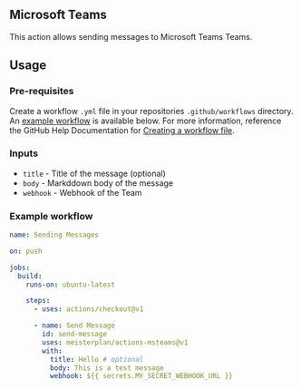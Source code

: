 ## Microsoft Teams

This action allows sending messages to Microsoft Teams Teams.

## Usage

### Pre-requisites

Create a workflow `.yml` file in your repositories `.github/workflows` directory. An [example workflow](#example-workflow) is available below. For more information, reference the GitHub Help Documentation for [Creating a workflow file](https://help.github.com/en/articles/configuring-a-workflow#creating-a-workflow-file).

### Inputs

- `title` - Title of the message (optional)
- `body` - Markddown body of the message
- `webhook` - Webhook of the Team

### Example workflow

```yaml
name: Sending Messages

on: push

jobs:
  build:
    runs-on: ubuntu-latest

    steps:
      - uses: actions/checkout@v1

      - name: Send Message
        id: send-message
        uses: meisterplan/actions-msteams@v1
        with:
          title: Hello # optional
          body: This is a test message
          webhook: ${{ secrets.MY_SECRET_WEBHOOK_URL }}
```
